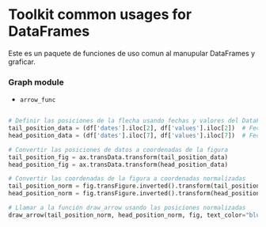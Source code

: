 # Toolkit common usages for DataFrames

Este es un paquete de funciones de uso comun al manupular DataFrames y graficar.

### Graph module

- `arrow_func`

```python

# Definir las posiciones de la flecha usando fechas y valores del DataFrame
tail_position_data = (df['dates'].iloc[2], df['values'].iloc[2])  # Fecha y valor en el índice 2
head_position_data = (df['dates'].iloc[7], df['values'].iloc[7])  # Fecha y valor en el índice 7

# Convertir las posiciones de datos a coordenadas de la figura
tail_position_fig = ax.transData.transform(tail_position_data)
head_position_fig = ax.transData.transform(head_position_data)

# Convertir las coordenadas de la figura a coordenadas normalizadas
tail_position_norm = fig.transFigure.inverted().transform(tail_position_fig)
head_position_norm = fig.transFigure.inverted().transform(head_position_fig)

# Llamar a la función draw_arrow usando las posiciones normalizadas
draw_arrow(tail_position_norm, head_position_norm, fig, text_color="blue", radius=0.3)
```
